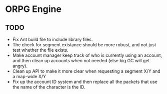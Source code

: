 # ORPG Engine

## TODO
- Fix Ant build file to include library files.
- The check for segment existance should be more robust, and not just test whether the file exists.
- Make account manager keep track of who is currently using an account, and then clean up accounts when not needed (else big GC will get angry).
- Clean up API to make it more clear when requesting a segment X/Y and a map-wide X/Y
- Fix up the account ID system and then replace all the packets that use the name of the character is the ID.